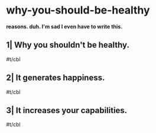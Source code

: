 # why-you-should-be-healthy

__reasons. duh. I'm sad I even have to write this.__

## 1| Why you shouldn't be healthy.

#t/cbl

## 2| It generates happiness.

#t/cbl

## 3| It increases your capabilities.

#t/cbl
